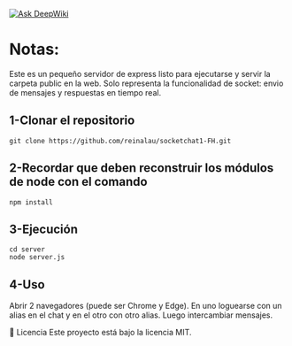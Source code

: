 [![Ask DeepWiki](https://deepwiki.com/badge.svg)](https://deepwiki.com/reinalau/socketchat1-FH)

# Notas:

Este es un pequeño servidor de express listo para ejecutarse y servir la carpeta public en la web.
Solo representa la funcionalidad de socket: envio de mensajes y respuestas en tiempo real.


## 1-Clonar el repositorio ##

```
git clone https://github.com/reinalau/socketchat1-FH.git
```



## 2-Recordar que deben reconstruir los módulos de node con el comando ##


```
npm install
```

## 3-Ejecución ##
```
cd server
node server.js
```

## 4-Uso ##

Abrir 2 navegadores (puede ser Chrome y Edge). En uno loguearse con un alias en el chat y en el otro con otro alias. Luego intercambiar mensajes.


📄 Licencia
Este proyecto está bajo la licencia MIT.

